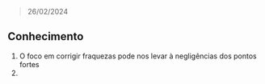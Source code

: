 > 26/02/2024

## Conhecimento
1. O foco em corrigir fraquezas pode nos levar à negligências dos pontos fortes
2. 